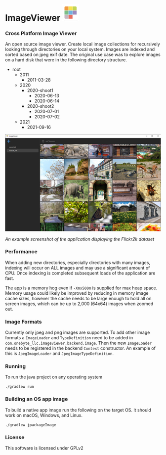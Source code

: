 # ImageViewer <img src="src/main/resources/image/branding/app-icon.png" alt="drawing" width="54"/>

### Cross Platform Image Viewer

An open source image viewer. Create local image collections
for recursively looking through directories on your local system.
Images are indexed and sorted based on jpeg exif date. The original
use case was to explore images on a hard disk that were in the
following directory structure.

- root
  - 2011 
    - 2011-03-28 
  - 2020
    - 2020-shoot1
      - 2020-06-13
      - 2020-06-14
    - 2020-shoot2
      - 2020-07-01
      - 2020-07-02
  - 2021
    - 2021-09-16
 
<img src="example_screenshot.jpg" alt="drawing" width="800"/>
<p>
    <em>An example screenshot of the application displaying the Flickr2k dataset</em>
</p>

### Performance

When adding new directories, especially directories with many images, indexing will occur on ALL images and may use a
significant amount of CPU. Once indexing is completed subsequent
loads of the application are fast.

The app is a memory hog even if `-Xmx500m` is supplied for
max heap space. Memory usage could likely be improved by reducing
in memory image cache sizes, however the cache needs to be 
large enough to hold all on screen images, which can be up to 
2,000 (64x64) images when zoomed out. 

### Image Formats

Currently only jpeg and png images are supported. To add other image
formats a `ImageLoader` and `TypeDefinition` need
to be added in `com.onebyte_llc.imageviewer.backend.image`.
Then the new `ImageLoader`  needs to be registered in the
backend `Context` constructor. An example of this is
`JpegImageLoader` and `JpegImageTypeDefinition`.

### Running

To run the java project on any operating system

```
./gradlew run
```

### Building an OS app image

To build a native app image run the following on the target OS.
It should work on macOS, Windows, and Linux.

```
./gradlew jpackageImage
```

### License
This software is licensed under GPLv2